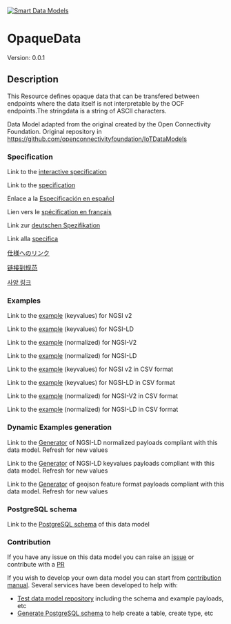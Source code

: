 [![Smart Data Models](https://smartdatamodels.org/wp-content/uploads/2022/01/SmartDataModels_logo.png "Logo")](https://smartdatamodels.org)
# OpaqueData
Version: 0.0.1

## Description 

This Resource defines opaque data that can be transfered between endpoints where the data itself is not interpretable by the OCF endpoints.The stringdata is a string of ASCII characters.

Data Model adapted from the original created by the Open Connectivity Foundation. Original repository in https://github.com/openconnectivityfoundation/IoTDataModels
### Specification

Link to the [interactive specification](https://swagger.lab.fiware.org/?url=https://smart-data-models.github.io/dataModel.OCF/OpaqueData/swagger.yaml)

Link to the [specification](https://github.com/smart-data-models/dataModel.OCF/blob/master/OpaqueData/doc/spec.md)

Enlace a la [Especificación en español](https://github.com/smart-data-models/dataModel.OCF/blob/master/OpaqueData/doc/spec_ES.md)

Lien vers le [spécification en français](https://github.com/smart-data-models/dataModel.OCF/blob/master/OpaqueData/doc/spec_FR.md)

Link zur [deutschen Spezifikation](https://github.com/smart-data-models/dataModel.OCF/blob/master/OpaqueData/doc/spec_DE.md)

Link alla [specifica](https://github.com/smart-data-models/dataModel.OCF/blob/master/OpaqueData/doc/spec_IT.md)

[仕様へのリンク](https://github.com/smart-data-models/dataModel.OCF/blob/master/OpaqueData/doc/spec_JA.md)

[链接到规范](https://github.com/smart-data-models/dataModel.OCF/blob/master/OpaqueData/doc/spec_ZH.md)

[사양 링크](https://github.com/smart-data-models/dataModel.OCF/blob/master/OpaqueData/doc/spec_KO.md)
### Examples

Link to the [example](https://smart-data-models.github.io/dataModel.OCF/OpaqueData/examples/example.json) (keyvalues) for NGSI v2

Link to the [example](https://smart-data-models.github.io/dataModel.OCF/OpaqueData/examples/example.jsonld) (keyvalues) for NGSI-LD

Link to the [example](https://smart-data-models.github.io/dataModel.OCF/OpaqueData/examples/example-normalized.json) (normalized) for NGSI-V2

Link to the [example](https://smart-data-models.github.io/dataModel.OCF/OpaqueData/examples/example-normalized.jsonld) (normalized) for NGSI-LD

Link to the [example](https://github.com/smart-data-models/dataModel.OCF/blob/master/OpaqueData/examples/example.json.csv) (keyvalues) for NGSI v2 in CSV format

Link to the [example](https://github.com/smart-data-models/dataModel.OCF/blob/master/OpaqueData/examples/example.jsonld.csv) (keyvalues) for NGSI-LD in CSV format

Link to the [example](https://github.com/smart-data-models/dataModel.OCF/blob/master/OpaqueData/examples/example-normalized.json.csv) (normalized) for NGSI-V2 in CSV format

Link to the [example](https://github.com/smart-data-models/dataModel.OCF/blob/master/OpaqueData/examples/example-normalized.jsonld.csv) (normalized) for NGSI-LD in CSV format
### Dynamic Examples generation

Link to the [Generator](https://smartdatamodels.org/extra/ngsi-ld_generator.php?schemaUrl=https://raw.githubusercontent.com/smart-data-models/dataModel.OCF/master/OpaqueData/schema.json&email=info@smartdatamodels.org) of NGSI-LD normalized payloads compliant with this data model. Refresh for new values

Link to the [Generator](https://smartdatamodels.org/extra/ngsi-ld_generator_keyvalues.php?schemaUrl=https://raw.githubusercontent.com/smart-data-models/dataModel.OCF/master/OpaqueData/schema.json&email=info@smartdatamodels.org) of NGSI-LD keyvalues payloads compliant with this data model. Refresh for new values

Link to the [Generator](https://smartdatamodels.org/extra/geojson_features_generator.php?schemaUrl=https://raw.githubusercontent.com/smart-data-models/dataModel.OCF/master/OpaqueData/schema.json&email=info@smartdatamodels.org) of geojson feature format payloads compliant with this data model. Refresh for new values
### PostgreSQL schema

Link to the [PostgreSQL schema](https://github.com/smart-data-models/dataModel.OCF/blob/master/OpaqueData/schema.sql) of this data model
### Contribution

 If you have any issue on this data model you can raise an [issue](https://github.com/smart-data-models/dataModel.OCF/issues)  or contribute with a [PR](https://github.com/smart-data-models/dataModel.OCF/pulls)

 If you wish to develop your own data model you can start from [contribution manual](https://bit.ly/contribution_manual). Several services have been developed to help with: 
 - [Test data model repository](https://smartdatamodels.org/index.php/data-models-contribution-api/) including the schema and example payloads, etc
 - [Generate PostgreSQL schema](https://smartdatamodels.org/index.php/sql-service/) to help create a table, create type, etc